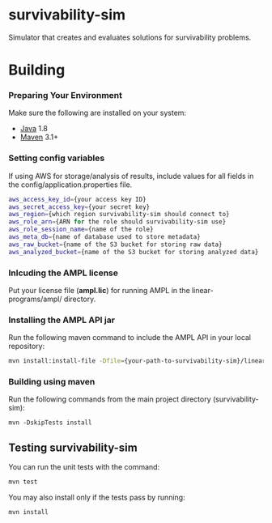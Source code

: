 # survivability-sim
Simulator that creates and evaluates solutions for survivability problems.


# Building
### Preparing Your Environment

Make sure the following are installed on your system:

* [Java](https://www.java.com) 1.8
* [Maven](http://maven.apache.org) 3.1+

### Setting config variables
If using AWS for storage/analysis of results, include values for all fields in the config/application.properties file.
```bash
aws_access_key_id={your access key ID}
aws_secret_access_key={your secret key}
aws_region={which region survivability-sim should connect to}
aws_role_arn={ARN for the role should survivability-sim use}
aws_role_session_name={name of the role}
aws_meta_db={name of database used to store metadata}
aws_raw_bucket={name of the S3 bucket for storing raw data}
aws_analyzed_bucket={name of the S3 bucket for storing analyzed data}
```
### Inlcuding the AMPL license
Put your license file (**ampl.lic**) for running AMPL in the linear-programs/ampl/ directory.

### Installing the AMPL API jar
Run the following maven command to include the AMPL API in your local repository:
```bash
mvn install:install-file -Dfile={your-path-to-survivability-sim}/linear-programs/ampl/ampl-1.3.1.0.jar -DgroupId=com.ampl -DartifactId=ampl -Dversion=1.3.1.0 -Dpackaging=jar
```


### Building using maven

Run the following commands from the main project directory (survivability-sim):

```
mvn -DskipTests install
```

## Testing survivability-sim
You can run the unit tests with the command:

```bash
mvn test
```

You may also install only if the tests pass by running:

```bash
mvn install
